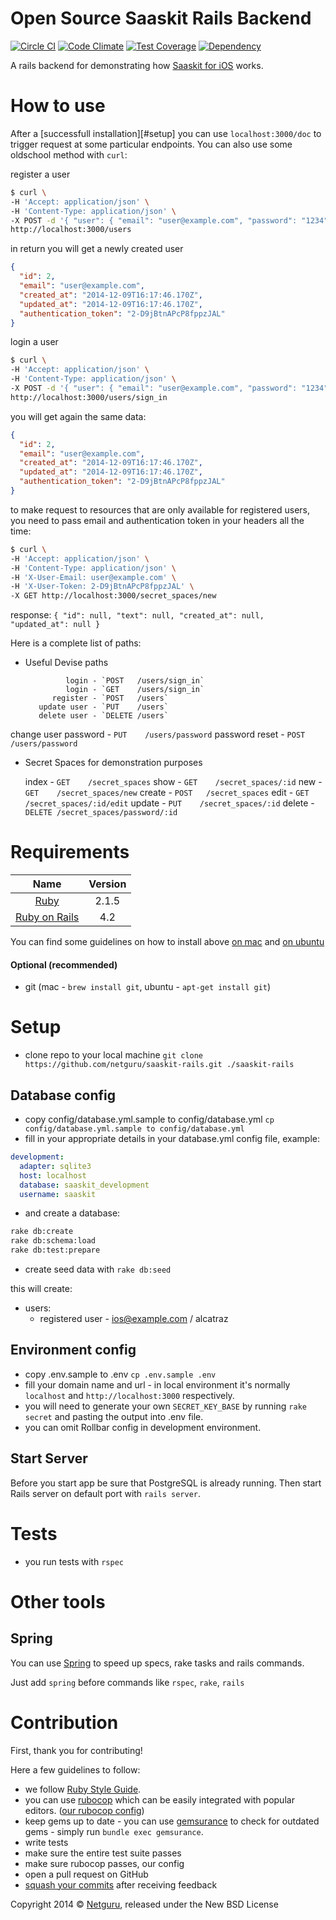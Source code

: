 Open Source Saaskit Rails Backend
=================================

[![Circle CI](https://circleci.com/gh/netguru/saaskit-rails.svg?style=svg)](https://circleci.com/gh/netguru/saaskit-rails)
[![Code Climate](https://codeclimate.com/repos/54734062e30ba07474053280/badges/398895b59d76c0c16cd2/gpa.svg)](https://codeclimate.com/repos/54734062e30ba07474053280/feed)
[![Test Coverage](https://codeclimate.com/repos/54734062e30ba07474053280/badges/398895b59d76c0c16cd2/coverage.svg)](https://codeclimate.com/repos/54734062e30ba07474053280/feed)
[![Dependency](https://img.shields.io/gemnasium/netguru/saaskit-rails.svg)](https://gemnasium.com/netguru/saaskit-rails)

A rails backend for demonstrating how [Saaskit for iOS][ios_saaskit] works.

How to use
==========

After a [successfull installation][#setup] you can use `localhost:3000/doc` to trigger request at some particular endpoints. You can also use some oldschool method with `curl`:

register a user
```bash
$ curl \
-H 'Accept: application/json' \
-H 'Content-Type: application/json' \
-X POST -d '{ "user": { "email": "user@example.com", "password": "1234" } }' \
http://localhost:3000/users
```

in return you will get a newly created user

```json
{
  "id": 2,
  "email": "user@example.com",
  "created_at": "2014-12-09T16:17:46.170Z",
  "updated_at": "2014-12-09T16:17:46.170Z",
  "authentication_token": "2-D9jBtnAPcP8fppzJAL"
}
```

login a user
```bash
$ curl \
-H 'Accept: application/json' \
-H 'Content-Type: application/json' \
-X POST -d '{ "user": { "email": "user@example.com", "password": "1234" } }' \
http://localhost:3000/users/sign_in
```

you will get again the same data:

```json
{
  "id": 2,
  "email": "user@example.com",
  "created_at": "2014-12-09T16:17:46.170Z",
  "updated_at": "2014-12-09T16:17:46.170Z",
  "authentication_token": "2-D9jBtnAPcP8fppzJAL"
}
```

to make request to resources that are only available for registered users, you need to pass email and authentication token in your headers all the time:

```bash
$ curl \
-H 'Accept: application/json' \
-H 'Content-Type: application/json' \
-H 'X-User-Email: user@example.com' \
-H 'X-User-Token: 2-D9jBtnAPcP8fppzJAL' \
-X GET http://localhost:3000/secret_spaces/new
```

response: `{ "id": null, "text": null, "created_at": null, "updated_at": null }`

Here is a complete list of paths:

- Useful Devise paths

               login - `POST   /users/sign_in`
               login - `GET    /users/sign_in`
            register - `POST   /users`
         update user - `PUT    /users`
         delete user - `DELETE /users`
change user password - `PUT    /users/password`
      password reset - `POST   /users/password`

- Secret Spaces for demonstration purposes

     index - `GET    /secret_spaces`
      show - `GET    /secret_spaces/:id`
       new - `GET    /secret_spaces/new`
    create - `POST   /secret_spaces`
      edit - `GET    /secret_spaces/:id/edit`
    update - `PUT    /secret_spaces/:id`
    delete - `DELETE /secret_spaces/password/:id`

Requirements
============

| Name |  Version |
| :--: | :---: |
| [Ruby][ruby] | 2.1.5 |
| [Ruby on Rails][rails] | 4.2 |

You can find some guidelines on how to install above [on mac][mac_guidelines] and [on ubuntu][ubuntu_guidelines]

#### Optional (recommended)

- git (mac - `brew install git`, ubuntu - `apt-get install git`)


Setup
=====

- clone repo to your local machine `git clone https://github.com/netguru/saaskit-rails.git ./saaskit-rails`

Database config
---------------

- copy config/database.yml.sample to config/database.yml `cp config/database.yml.sample to config/database.yml`
- fill in your appropriate details in your database.yml config file, example:

```yaml
development:
  adapter: sqlite3
  host: localhost
  database: saaskit_development
  username: saaskit
```

- and create a database:

```bash
rake db:create
rake db:schema:load
rake db:test:prepare
```

- create seed data with `rake db:seed`

this will create:

* users:
    - registered user - ios@example.com / alcatraz

Environment config
------------------

- copy .env.sample to .env `cp .env.sample .env`
- fill your domain name and url - in local environment it's normally `localhost` and `http://localhost:3000` respectively.
- you will need to generate your own `SECRET_KEY_BASE` by running `rake secret` and pasting the output into .env file.
- you can omit Rollbar config in development environment.

Start Server
------------

Before you start app be sure that PostgreSQL is already running. Then start Rails server on default port with `rails server`.

Tests
=====

- you run tests with `rspec`

Other tools
===========

Spring
------

You can use [Spring][spring] to speed up specs, rake tasks and rails commands.

Just add `spring` before commands like `rspec`, `rake`, `rails`

Contribution
============

First, thank you for contributing!

Here a few guidelines to follow:

- we follow [Ruby Style Guide][ruby_style_guides].
- you can use [rubocop][rubocop] which can be easily integrated with popular editors. ([our rubocop config][rubocop_config])
- keep gems up to date - you can use [gemsurance][gemsurance] to check for outdated gems - simply run `bundle exec gemsurance`.
- write tests
- make sure the entire test suite passes
- make sure rubocop passes, our config
- open a pull request on GitHub
- [squash your commits][squash_commits] after receiving feedback

Copyright  2014 © [Netguru][netguru_url], released under the New BSD License

[ruby]: https://www.ruby-lang.org
[rails]: http://www.rubyonrails.org
[postgres]: http://www.postgresql.org
[ios_saaskit]: https://github.com/netguru/saaskit
[mac_guidelines]: https://gorails.com/setup/osx/10.10-yosemite
[ubuntu_guidelines]: https://gorails.com/setup/ubuntu/14.10
[postgres_guidelines]: https://wiki.postgresql.org/wiki/Detailed_installation_guides
[spring]: https://github.com/rails/spring
[ruby_style_guides]: https://github.com/bbatsov/ruby-style-guide
[rubocop]: https://github.com/bbatsov/rubocop
[rubocop_config]: https://github.com/netguru/hound/blob/master/config/rubocop.yml
[gemsurance]: https://github.com/appfolio/gemsurance
[squash_commits]: http://blog.steveklabnik.com/posts/2012-11-08-how-to-squash-commits-in-a-github-pull-request
[netguru_url]: https://netguru.co
